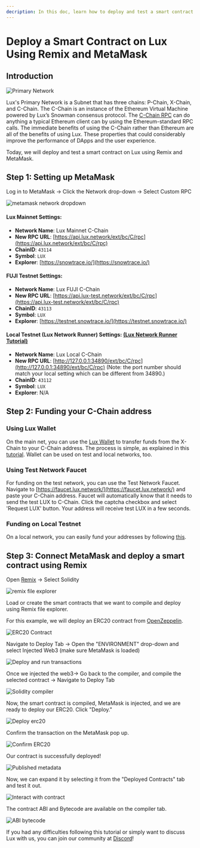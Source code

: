 ```yaml
---
decription: In this doc, learn how to deploy and test a smart contract on Lux using Remix and MetaMask.
---
```


# Deploy a Smart Contract on Lux Using Remix and MetaMask

## Introduction

![Primary Network](</img/image(21).png>)

Lux's Primary Network is a Subnet that has three chains: P-Chain, X-Chain, and C-Chain. The C-Chain is an instance of the Ethereum Virtual Machine powered by Lux’s Snowman consensus protocol. The [C-Chain RPC](../../apis/luxd/apis/c-chain.md) can do anything a typical Ethereum client can by using the Ethereum-standard RPC calls. The immediate benefits of using the C-Chain rather than Ethereum are all of the benefits of using Lux. These properties that could considerably improve the performance of DApps and the user experience.

Today, we will deploy and test a smart contract on Lux using Remix and MetaMask.

## Step 1: Setting up MetaMask

Log in to MetaMask -&gt; Click the Network drop-down -&gt; Select Custom RPC

![metamask network dropdown](</img/image(60).png>)

#### **Lux Mainnet Settings:**

- **Network Name**: Lux Mainnet C-Chain
- **New RPC URL**: [https://api.lux.network/ext/bc/C/rpc](https://api.lux.network/ext/bc/C/rpc)
- **ChainID**: `43114`
- **Symbol**: `LUX`
- **Explorer**: [https://snowtrace.io/](https://snowtrace.io/)

#### **FUJI Testnet Settings:**

- **Network Name**: Lux FUJI C-Chain
- **New RPC URL**: [https://api.lux-test.network/ext/bc/C/rpc](https://api.lux-test.network/ext/bc/C/rpc)
- **ChainID**: `43113`
- **Symbol**: `LUX`
- **Explorer**: [https://testnet.snowtrace.io/](https://testnet.snowtrace.io/)

#### **Local Testnet (Lux Network Runner) Settings:** [(Lux Network Runner Tutorial)](../../subnets/network-runner.md)

- **Network Name**: Lux Local C-Chain
- **New RPC URL**: [http://127.0.0.1:34890/ext/bc/C/rpc](http://127.0.0.1:34890/ext/bc/C/rpc) (Note: the port number should match your local setting which can be different from 34890.)
- **ChainID**: `43112`
- **Symbol**: `LUX`
- **Explorer**: N/A

## Step 2: Funding your C-Chain address

### **Using Lux Wallet**

On the main net, you can use the [Lux Wallet](https://wallet.lux.network/) to transfer funds from the X-Chain to your C-Chain address. The process is simple, as explained in this [tutorial](https://support.lux.network/en/articles/6169872-how-to-make-a-cross-chain-transfer-in-the-lux-wallet). Wallet can be used on test and local networks, too.

### **Using Test Network Faucet**

For funding on the test network, you can use the Test Network Faucet. Navigate to [https://faucet.lux.network/](https://faucet.lux.network/) and paste your C-Chain address. Faucet will automatically know that it needs to send the test LUX to C-Chain. Click the captcha checkbox and select 'Request LUX' button. Your address will receive test LUX in a few seconds.

### Funding on Local Testnet

On a local network, you can easily fund your addresses by following [this](../../quickstart/create-a-local-test-network.md#getting-lux).

## Step 3: Connect MetaMask and deploy a smart contract using Remix

Open [Remix](https://remix.ethereum.org/) -&gt; Select Solidity

![remix file explorer](/img/remix-file-explorer.png)

Load or create the smart contracts that we want to compile and deploy using Remix file explorer.

For this example, we will deploy an ERC20 contract from [OpenZeppelin](https://openzeppelin.com/contracts).

![ERC20 Contract](/img/erc20-contract.png)

Navigate to Deploy Tab -&gt; Open the "ENVIRONMENT" drop-down and select Injected Web3 (make sure MetaMask is loaded)

![Deploy and run transactions](/img/deploy-and-run-transactions.png)

Once we injected the web3-&gt; Go back to the compiler, and compile the selected contract -&gt; Navigate to Deploy Tab

![Solidity compiler](/img/solidity-compiler.png)

Now, the smart contract is compiled, MetaMask is injected, and we are ready to deploy our ERC20. Click "Deploy."

![Deploy erc20](/img/deploy-erc20.png)

Confirm the transaction on the MetaMask pop up.

![Confirm ERC20](/img/confirm-erc20.png)

Our contract is successfully deployed!

![Published metadata](/img/published-metadata.png)

Now, we can expand it by selecting it from the "Deployed Contracts" tab and test it out.

![Interact with contract](/img/interact-with-contract.png)

The contract ABI and Bytecode are available on the compiler tab.

![ABI bytecode](/img/abi-bytecode.png)

If you had any difficulties following this tutorial or simply want to discuss Lux with us, you can join our community at [Discord](https://chat.lux.network/)!
